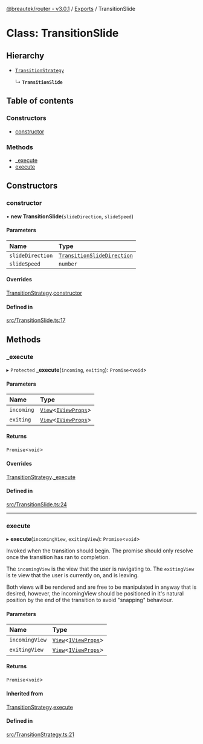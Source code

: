 [@breautek/router - v3.0.1](../README.md) / [Exports](../modules.md) / TransitionSlide

# Class: TransitionSlide

## Hierarchy

- [`TransitionStrategy`](TransitionStrategy.md)

  ↳ **`TransitionSlide`**

## Table of contents

### Constructors

- [constructor](TransitionSlide.md#constructor)

### Methods

- [\_execute](TransitionSlide.md#_execute)
- [execute](TransitionSlide.md#execute)

## Constructors

### constructor

• **new TransitionSlide**(`slideDirection`, `slideSpeed`)

#### Parameters

| Name | Type |
| :------ | :------ |
| `slideDirection` | [`TransitionSlideDirection`](../enums/TransitionSlideDirection.md) |
| `slideSpeed` | `number` |

#### Overrides

[TransitionStrategy](TransitionStrategy.md).[constructor](TransitionStrategy.md#constructor)

#### Defined in

[src/TransitionSlide.ts:17](https://github.com/breautek/router/blob/c2e6307/src/TransitionSlide.ts#L17)

## Methods

### \_execute

▸ `Protected` **_execute**(`incoming`, `exiting`): `Promise`<`void`\>

#### Parameters

| Name | Type |
| :------ | :------ |
| `incoming` | [`View`](View.md)<[`IViewProps`](../interfaces/IViewProps.md)\> |
| `exiting` | [`View`](View.md)<[`IViewProps`](../interfaces/IViewProps.md)\> |

#### Returns

`Promise`<`void`\>

#### Overrides

[TransitionStrategy](TransitionStrategy.md).[_execute](TransitionStrategy.md#_execute)

#### Defined in

[src/TransitionSlide.ts:24](https://github.com/breautek/router/blob/c2e6307/src/TransitionSlide.ts#L24)

___

### execute

▸ **execute**(`incomingView`, `exitingView`): `Promise`<`void`\>

Invoked when the transition should begin.
The promise should only resolve once the transition
has ran to completion.

The `incomingView` is the view that the user is navigating to.
The `exitingView` is te view that the user is currently on, and is leaving.

Both views will be rendered and are free to be manipulated in anyway that is desired,
however, the incomingView should be positioned in it's natural position by the end
of the transition to avoid "snapping" behaviour.

#### Parameters

| Name | Type |
| :------ | :------ |
| `incomingView` | [`View`](View.md)<[`IViewProps`](../interfaces/IViewProps.md)\> |
| `exitingView` | [`View`](View.md)<[`IViewProps`](../interfaces/IViewProps.md)\> |

#### Returns

`Promise`<`void`\>

#### Inherited from

[TransitionStrategy](TransitionStrategy.md).[execute](TransitionStrategy.md#execute)

#### Defined in

[src/TransitionStrategy.ts:21](https://github.com/breautek/router/blob/c2e6307/src/TransitionStrategy.ts#L21)
